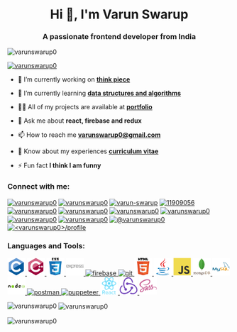 <h1 align="center">Hi 👋, I'm Varun Swarup</h1>
<h3 align="center">A passionate frontend developer from India</h3>

<p align="left"> <img src="https://komarev.com/ghpvc/?username=varunswarup0&label=Profile%20views&color=0e75b6&style=flat" alt="varunswarup0" /> </p>

<p align="left"> <a href="https://github.com/ryo-ma/github-profile-trophy"><img src="https://github-profile-trophy.vercel.app/?username=varunswarup0" alt="varunswarup0" /></a> </p>

- 🔭 I’m currently working on [**think piece**](https://think-piece-b7cba.firebaseapp.com/)

- 🌱 I’m currently learning [**data structures and algorithms**](https://github.com/varunswarup0/leetcode)

- 👨‍💻 All of my projects are available at [**portfolio**](https://varunswarup0.github.io/portfolio/)

- 💬 Ask me about **react, firebase and redux**

- 📫 How to reach me **varunswarup0@gmail.com**

- 📄 Know about my experiences [**curriculum vitae**](https://drive.google.com/file/d/1LdOQpOuVqAOXWqXlj3iOUqGfXVCPQoy1/view?usp=sharing)

- ⚡ Fun fact **I think I am funny**

<h3 align="left">Connect with me:</h3>
<p align="left">
<a href="https://codepen.io/varunswarup0" target="blank"><img align="center" src="https://raw.githubusercontent.com/rahuldkjain/github-profile-readme-generator/master/src/images/icons/Social/codepen.svg" alt="varunswarup0" height="30" width="40" /></a>
<a href="https://dev.to/varunswarup0" target="blank"><img align="center" src="https://cdn.jsdelivr.net/npm/simple-icons@3.0.1/icons/dev-dot-to.svg" alt="varunswarup0" height="30" width="40" /></a>
<a href="https://linkedin.com/in/varun-swarup" target="blank"><img align="center" src="https://raw.githubusercontent.com/rahuldkjain/github-profile-readme-generator/master/src/images/icons/Social/linked-in-alt.svg" alt="varun-swarup" height="30" width="40" /></a>
<a href="https://stackoverflow.com/users/11909056" target="blank"><img align="center" src="https://raw.githubusercontent.com/rahuldkjain/github-profile-readme-generator/master/src/images/icons/Social/stack-overflow.svg" alt="11909056" height="30" width="40" /></a>
<a href="https://codesandbox.com/varunswarup0" target="blank"><img align="center" src="https://cdn.jsdelivr.net/npm/simple-icons@3.0.1/icons/codesandbox.svg" alt="varunswarup0" height="30" width="40" /></a>
<a href="https://dribbble.com/varunswarup0" target="blank"><img align="center" src="https://raw.githubusercontent.com/rahuldkjain/github-profile-readme-generator/master/src/images/icons/Social/dribbble.svg" alt="varunswarup0" height="30" width="40" /></a>
<a href="https://www.codechef.com/users/varunswarup0" target="blank"><img align="center" src="https://cdn.jsdelivr.net/npm/simple-icons@3.1.0/icons/codechef.svg" alt="varunswarup0" height="30" width="40" /></a>
<a href="https://www.hackerrank.com/varunswarup0" target="blank"><img align="center" src="https://raw.githubusercontent.com/rahuldkjain/github-profile-readme-generator/master/src/images/icons/Social/hackerrank.svg" alt="varunswarup0" height="30" width="40" /></a>
<a href="https://codeforces.com/profile/varunswarup0" target="blank"><img align="center" src="https://cdn.jsdelivr.net/npm/simple-icons@3.0.1/icons/codeforces.svg" alt="varunswarup0" height="30" width="40" /></a>
<a href="https://www.leetcode.com/varunswarup0" target="blank"><img align="center" src="https://raw.githubusercontent.com/rahuldkjain/github-profile-readme-generator/master/src/images/icons/Social/leet-code.svg" alt="varunswarup0" height="30" width="40" /></a>
<a href="https://www.hackerearth.com/@varunswarup0" target="blank"><img align="center" src="https://raw.githubusercontent.com/rahuldkjain/github-profile-readme-generator/master/src/images/icons/Social/hackerearth.svg" alt="@varunswarup0" height="30" width="40" /></a>
<a href="https://auth.geeksforgeeks.org/user/<varunswarup0>/profile" target="blank"><img align="center" src="https://raw.githubusercontent.com/rahuldkjain/github-profile-readme-generator/master/src/images/icons/Social/geeks-for-geeks.svg" alt="<varunswarup0>/profile" height="30" width="40" /></a>
</p>

<h3 align="left">Languages and Tools:</h3>
<p align="left"> <a href="https://www.cprogramming.com/" target="_blank"> <img src="https://raw.githubusercontent.com/devicons/devicon/master/icons/c/c-original.svg" alt="c" width="40" height="40"/> </a> <a href="https://www.w3schools.com/cpp/" target="_blank"> <img src="https://raw.githubusercontent.com/devicons/devicon/master/icons/cplusplus/cplusplus-original.svg" alt="cplusplus" width="40" height="40"/> </a> <a href="https://www.w3schools.com/css/" target="_blank"> <img src="https://raw.githubusercontent.com/devicons/devicon/master/icons/css3/css3-original-wordmark.svg" alt="css3" width="40" height="40"/> </a> <a href="https://expressjs.com" target="_blank"> <img src="https://raw.githubusercontent.com/devicons/devicon/master/icons/express/express-original-wordmark.svg" alt="express" width="40" height="40"/> </a> <a href="https://firebase.google.com/" target="_blank"> <img src="https://www.vectorlogo.zone/logos/firebase/firebase-icon.svg" alt="firebase" width="40" height="40"/> </a> <a href="https://git-scm.com/" target="_blank"> <img src="https://www.vectorlogo.zone/logos/git-scm/git-scm-icon.svg" alt="git" width="40" height="40"/> </a> <a href="https://www.w3.org/html/" target="_blank"> <img src="https://raw.githubusercontent.com/devicons/devicon/master/icons/html5/html5-original-wordmark.svg" alt="html5" width="40" height="40"/> </a> <a href="https://www.java.com" target="_blank"> <img src="https://raw.githubusercontent.com/devicons/devicon/master/icons/java/java-original.svg" alt="java" width="40" height="40"/> </a> <a href="https://developer.mozilla.org/en-US/docs/Web/JavaScript" target="_blank"> <img src="https://raw.githubusercontent.com/devicons/devicon/master/icons/javascript/javascript-original.svg" alt="javascript" width="40" height="40"/> </a> <a href="https://www.mongodb.com/" target="_blank"> <img src="https://raw.githubusercontent.com/devicons/devicon/master/icons/mongodb/mongodb-original-wordmark.svg" alt="mongodb" width="40" height="40"/> </a> <a href="https://www.mysql.com/" target="_blank"> <img src="https://raw.githubusercontent.com/devicons/devicon/master/icons/mysql/mysql-original-wordmark.svg" alt="mysql" width="40" height="40"/> </a> <a href="https://nodejs.org" target="_blank"> <img src="https://raw.githubusercontent.com/devicons/devicon/master/icons/nodejs/nodejs-original-wordmark.svg" alt="nodejs" width="40" height="40"/> </a> <a href="https://postman.com" target="_blank"> <img src="https://www.vectorlogo.zone/logos/getpostman/getpostman-icon.svg" alt="postman" width="40" height="40"/> </a> <a href="https://github.com/puppeteer/puppeteer" target="_blank"> <img src="https://www.vectorlogo.zone/logos/pptrdev/pptrdev-official.svg" alt="puppeteer" width="40" height="40"/> </a> <a href="https://reactjs.org/" target="_blank"> <img src="https://raw.githubusercontent.com/devicons/devicon/master/icons/react/react-original-wordmark.svg" alt="react" width="40" height="40"/> </a> <a href="https://redux.js.org" target="_blank"> <img src="https://raw.githubusercontent.com/devicons/devicon/master/icons/redux/redux-original.svg" alt="redux" width="40" height="40"/> </a> <a href="https://sass-lang.com" target="_blank"> <img src="https://raw.githubusercontent.com/devicons/devicon/master/icons/sass/sass-original.svg" alt="sass" width="40" height="40"/> </a> </p>

<p><img align="left" src="https://github-readme-stats.vercel.app/api/top-langs?username=varunswarup0&show_icons=true&locale=en&layout=compact" alt="varunswarup0" /></p>

<p>&nbsp;<img align="center" src="https://github-readme-stats.vercel.app/api?username=varunswarup0&show_icons=true&locale=en" alt="varunswarup0" /></p>

<p><img align="center" src="https://github-readme-streak-stats.herokuapp.com/?user=varunswarup0&" alt="varunswarup0" /></p>

